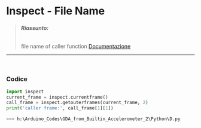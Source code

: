 # Inspect - File Name
> ###### **Riassunto:** 
> file name of caller function
> [Documentazione](https://docs.python.org/3/library/inspect.html)
-----

<br>

### Codice
```python 
import inspect
current_frame = inspect.currentframe()
call_frame = inspect.getouterframes(current_frame, 2)
print('caller frame:', call_frame[1][1])

>>> h:\Arduino_Codes\GDA_from_Builtin_Accelerometer_2\Python\D.py
```